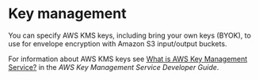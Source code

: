 # Key management<a name="key-management"></a>

You can specify AWS KMS keys, including bring your own keys \(BYOK\), to use for envelope encryption with Amazon S3 input/output buckets\.

For information about AWS KMS keys see [What is AWS Key Management Service?](https://docs.aws.amazon.com/kms/latest/developerguide/overview.html) in the *AWS Key Management Service Developer Guide*\.